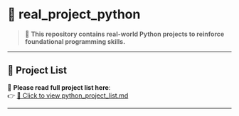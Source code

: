 # 📁 real_project_python

> 🚀 **This repository contains real-world Python projects to reinforce foundational programming skills.**

---

## 📌 Project List

🔗 **Please read full project list here**:  
👉 [📘 Click to view python_project_list.md](https://github.com/trannhatnetwork/real_project_python/blob/main/python_project_list.md)

---
